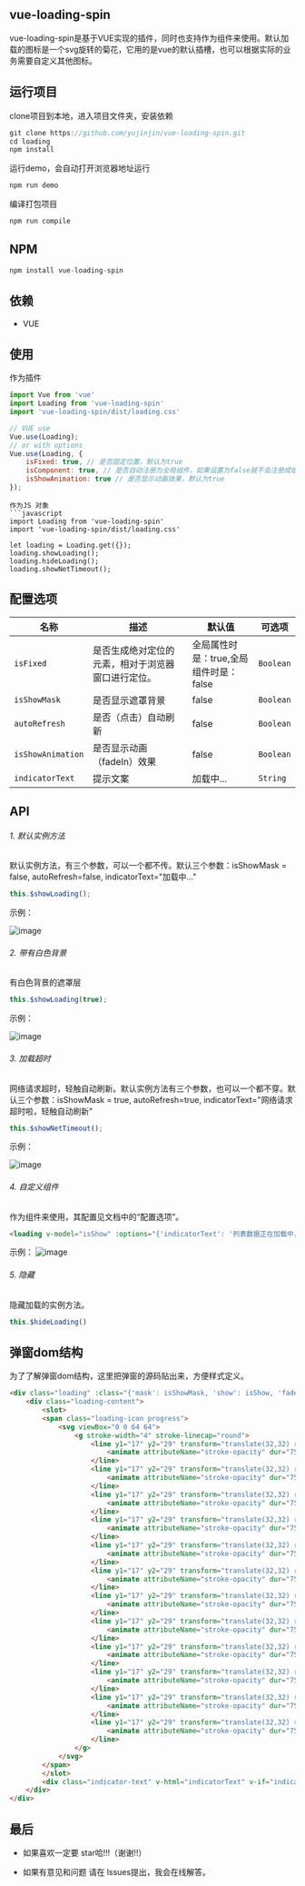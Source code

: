 ## vue-loading-spin
vue-loading-spin是基于VUE实现的插件，同时也支持作为组件来使用。默认加载的图标是一个svg旋转的菊花，它用的是vue的默认插槽，也可以根据实际的业务需要自定义其他图标。

## 运行项目
clone项目到本地，进入项目文件夹，安装依赖

```javascript
git clone https://github.com/yujinjin/vue-loading-spin.git
cd loading
npm install
```
运行demo，会自动打开浏览器地址运行
```javascript
npm run demo
```
编译打包项目
```javascript
npm run compile
```

## NPM
```javascript
npm install vue-loading-spin
```
## 依赖
- VUE

## 使用
作为插件
```javascript
import Vue from 'vue'
import Loading from 'vue-loading-spin'
import 'vue-loading-spin/dist/loading.css'

// VUE use
Vue.use(Loading);
// or with options
Vue.use(Loading, {
    isFixed: true, // 是否固定位置，默认为true
    isComponent: true, // 是否自动注册为全局组件，如果设置为false就不会注册成组件来使用
	isShowAnimation: true // 是否显示动画效果，默认为true
});

```
```
作为JS 对象
```javascript
import Loading from 'vue-loading-spin'
import 'vue-loading-spin/dist/loading.css'

let loading = Loading.get({});
loading.showLoading();
loading.hideLoading();
loading.showNetTimeout();
```
## 配置选项

名称 | 描述 | 默认值 | 可选项
---|---|---|---
`isFixed` | 是否生成绝对定位的元素，相对于浏览器窗口进行定位。 | 全局属性时是：true,全局组件时是：false | `Boolean`
`isShowMask` | 是否显示遮罩背景 | false | `Boolean`
`autoRefresh` | 是否（点击）自动刷新 | false | `Boolean`
`isShowAnimation` | 是否显示动画（fadeIn）效果 | false | `Boolean`
`indicatorText` | 提示文案 | 加载中... | `String`

## API
###### 1. 默认实例方法
默认实例方法，有三个参数，可以一个都不传。默认三个参数：isShowMask = false, autoRefresh=false, indicatorText="加载中..."
```javascript
this.$showLoading();
```
示例：

![image](https://note.youdao.com/yws/public/resource/b2a61ad71011584a10dcc60987acf09a/xmlnote/8BC54633095E418EA221A48C2C7E47C6/5940)

###### 2. 带有白色背景
有白色背景的遮罩层

```javascript
this.$showLoading(true);
```
示例：

![image](https://note.youdao.com/yws/public/resource/b2a61ad71011584a10dcc60987acf09a/xmlnote/38EC928AC0284A6C8E12F9CD52154471/5962)
###### 3. 加载超时
网络请求超时，轻触自动刷新。默认实例方法有三个参数，也可以一个都不穿。默认三个参数：isShowMask = true, autoRefresh=true, indicatorText="网络请求超时啦，轻触自动刷新"

```javascript
this.$showNetTimeout();
```
示例：

![image](https://note.youdao.com/yws/public/resource/b2a61ad71011584a10dcc60987acf09a/xmlnote/0FA203964B5243398133326105024666/5947)

###### 4. 自定义组件
作为组件来使用，其配置见文档中的“配置选项”。

```html
<loading v-model="isShow" :options="{'indicatorText': '列表数据正在加载中，请稍后...'}"></loading>
```
示例：
![image](https://note.youdao.com/yws/public/resource/b2a61ad71011584a10dcc60987acf09a/xmlnote/7DBE067AD84548E2B9ADBAEA414FA43E/5949)
###### 5. 隐藏
隐藏加载的实例方法。

```javascript
this.$hideLoading()
```

## 弹窗dom结构
为了了解弹窗dom结构，这里把弹窗的源码贴出来，方便样式定义。

```html
<div class="loading" :class="{'mask': isShowMask, 'show': isShow, 'fadeIn': isShowAnimation, 'fixed': isFixed}" @touchmove.stop.prevent @click.stop.prevent="loadingFadeClick">
	<div class="loading-content">
		<slot>
		<span class="loading-icon progress">
			<svg viewBox="0 0 64 64">
				<g stroke-width="4" stroke-linecap="round">
					<line y1="17" y2="29" transform="translate(32,32) rotate(180)">
						<animate attributeName="stroke-opacity" dur="750ms" values="1;.85;.7;.65;.55;.45;.35;.25;.15;.1;0;1" repeatCount="indefinite"></animate>
					</line>
					<line y1="17" y2="29" transform="translate(32,32) rotate(210)">
						<animate attributeName="stroke-opacity" dur="750ms" values="0;1;.85;.7;.65;.55;.45;.35;.25;.15;.1;0" repeatCount="indefinite"></animate>
					</line>
					<line y1="17" y2="29" transform="translate(32,32) rotate(240)">
						<animate attributeName="stroke-opacity" dur="750ms" values=".1;0;1;.85;.7;.65;.55;.45;.35;.25;.15;.1" repeatCount="indefinite"></animate>
					</line>
					<line y1="17" y2="29" transform="translate(32,32) rotate(270)">
						<animate attributeName="stroke-opacity" dur="750ms" values=".15;.1;0;1;.85;.7;.65;.55;.45;.35;.25;.15" repeatCount="indefinite"></animate>
					</line>
					<line y1="17" y2="29" transform="translate(32,32) rotate(300)">
						<animate attributeName="stroke-opacity" dur="750ms" values=".25;.15;.1;0;1;.85;.7;.65;.55;.45;.35;.25" repeatCount="indefinite"></animate>
					</line>
					<line y1="17" y2="29" transform="translate(32,32) rotate(330)">
						<animate attributeName="stroke-opacity" dur="750ms" values=".35;.25;.15;.1;0;1;.85;.7;.65;.55;.45;.35" repeatCount="indefinite"></animate>
					</line>
					<line y1="17" y2="29" transform="translate(32,32) rotate(0)">
						<animate attributeName="stroke-opacity" dur="750ms" values=".45;.35;.25;.15;.1;0;1;.85;.7;.65;.55;.45" repeatCount="indefinite"></animate>
					</line>
					<line y1="17" y2="29" transform="translate(32,32) rotate(30)">
						<animate attributeName="stroke-opacity" dur="750ms" values=".55;.45;.35;.25;.15;.1;0;1;.85;.7;.65;.55" repeatCount="indefinite"></animate>
					</line>
					<line y1="17" y2="29" transform="translate(32,32) rotate(60)">
						<animate attributeName="stroke-opacity" dur="750ms" values=".65;.55;.45;.35;.25;.15;.1;0;1;.85;.7;.65" repeatCount="indefinite"></animate>
					</line>
					<line y1="17" y2="29" transform="translate(32,32) rotate(90)">
						<animate attributeName="stroke-opacity" dur="750ms" values=".7;.65;.55;.45;.35;.25;.15;.1;0;1;.85;.7" repeatCount="indefinite"></animate>
					</line>
					<line y1="17" y2="29" transform="translate(32,32) rotate(120)">
						<animate attributeName="stroke-opacity" dur="750ms" values=".85;.7;.65;.55;.45;.35;.25;.15;.1;0;1;.85" repeatCount="indefinite"></animate>
					</line>
					<line y1="17" y2="29" transform="translate(32,32) rotate(150)">
						<animate attributeName="stroke-opacity" dur="750ms" values="1;.85;.7;.65;.55;.45;.35;.25;.15;.1;0;1" repeatCount="indefinite"></animate>
					</line>
				</g>
			</svg>
		</span>
		</slot>
		<div class="indicator-text" v-html="indicatorText" v-if="indicatorText"></div>
	</div>
</div>
```


## 最后
- 如果喜欢一定要 star哈!!!（谢谢!!）

- 如果有意见和问题 请在 lssues提出，我会在线解答。
